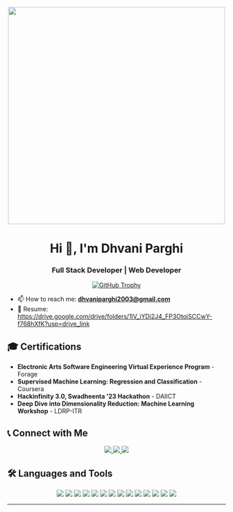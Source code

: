 <p align="center">
  <img src="https://user-images.githubusercontent.com/74038190/219923809-b86dc415-a0c2-4a38-bc88-ad6cf06395a8.gif" width="500">
</p>


<h1 align="center">Hi 👋, I'm Dhvani Parghi</h1>

<h3 align="center">Full Stack Developer | Web Developer</h3>


<p align="center">
  <a href="https://github.com/ryo-ma/github-profile-trophy">
    <img src="https://github-profile-trophy.vercel.app/?username=dhvaniparghi2003" alt="GitHub Trophy" />
  </a>
</p>

- 📫 How to reach me: **dhvaniparghi2003@gmail.com**
- 📄 Resume: https://drive.google.com/drive/folders/1lV_iYDi2J4_FP3OtoiSCCwY-f768hXfK?usp=drive_link

## 🎓 Certifications

- **Electronic Arts Software Engineering Virtual Experience Program** - Forage  
- **Supervised Machine Learning: Regression and Classification** - Coursera  
- **Hackinfinity 3.0, Swadheenta '23 Hackathon** - DAIICT  
- **Deep Dive into Dimensionality Reduction: Machine Learning Workshop** - LDRP-ITR  

## 📞 Connect with Me

<p align="center">
  <a href="https://linkedin.com/in/yourlinkedinprofile">
    <img src="https://img.shields.io/badge/LinkedIn-0077B5?style=for-the-badge&logo=linkedin&logoColor=white">
  </a>
  <a href="mailto:dhvaniparghi2003@gmail.com">
    <img src="https://img.shields.io/badge/Email-D14836?style=for-the-badge&logo=gmail&logoColor=white">
  </a>
  <a href="https://twitter.com/yourtwitter">
    <img src="https://img.shields.io/badge/Twitter-1DA1F2?style=for-the-badge&logo=twitter&logoColor=white">
  </a>
</p>

## 🛠️ Languages and Tools

<p align="center">
  <img src="https://img.shields.io/badge/HTML5-E34F26?style=for-the-badge&logo=html5&logoColor=white">
  <img src="https://img.shields.io/badge/CSS3-1572B6?style=for-the-badge&logo=css3&logoColor=white">
  <img src="https://img.shields.io/badge/Tailwind_CSS-38B2AC?style=for-the-badge&logo=tailwind-css&logoColor=white">
  <img src="https://img.shields.io/badge/JavaScript-F7DF1E?style=for-the-badge&logo=javascript&logoColor=black">
  <img src="https://img.shields.io/badge/TypeScript-007ACC?style=for-the-badge&logo=typescript&logoColor=white">
  <img src="https://img.shields.io/badge/React-61DAFB?style=for-the-badge&logo=react&logoColor=black">
  <img src="https://img.shields.io/badge/Next.js-000000?style=for-the-badge&logo=nextdotjs&logoColor=white">
  <img src="https://img.shields.io/badge/Node.js-339933?style=for-the-badge&logo=nodedotjs&logoColor=white">
  <img src="https://img.shields.io/badge/Bun-000000?style=for-the-badge&logo=bun&logoColor=white">
  <img src="https://img.shields.io/badge/ShadCN_UI-6E57E0?style=for-the-badge">
  <img src="https://img.shields.io/badge/Python-3776AB?style=for-the-badge&logo=python&logoColor=white">
  <img src="https://img.shields.io/badge/C++-00599C?style=for-the-badge&logo=cplusplus&logoColor=white">
  <img src="https://img.shields.io/badge/MySQL-4479A1?style=for-the-badge&logo=mysql&logoColor=white">
  <img src="https://img.shields.io/badge/Stripe-008CDD?style=for-the-badge&logo=stripe&logoColor=white">
</p>

---


